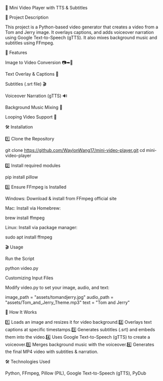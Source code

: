 🎥 Mini Video Player with TTS & Subtitles

📌 Project Description

This project is a Python-based video generator that creates a video from a Tom and Jerry image. It overlays captions, and adds voiceover narration using Google Text-to-Speech (gTTS). It also mixes background music and subtitles using FFmpeg.

🚀 Features

Image to Video Conversion 📷➡🎥

Text Overlay & Captions 📝

Subtitles (.srt file) 🎬

Voiceover Narration (gTTS) 🔊

Background Music Mixing 🎵

Looping Video Support 🔄

🛠️ Installation

1️⃣ Clone the Repository

git clone https://github.com/WaylonWang17/mini-video-player.git
cd mini-video-player

2️⃣ Install required modules

pip install pillow

3️⃣ Ensure FFmpeg is Installed

Windows: Download & install from FFmpeg official site

Mac: Install via Homebrew:

brew install ffmpeg

Linux: Install via package manager:

sudo apt install ffmpeg

🎬 Usage

Run the Script

python video.py

Customizing Input Files

Modify video.py to set your image, audio, and text:

image_path = "assets/tomandjerry.jpg"
audio_path = "assets/Tom_and_Jerry_Theme.mp3"
text = "Tom and Jerry"

🔧 How It Works

1️⃣ Loads an image and resizes it for video background.2️⃣ Overlays text captions at specific timestamps.3️⃣ Generates subtitles (.srt) and embeds them into the video.4️⃣ Uses Google Text-to-Speech (gTTS) to create a voiceover.5️⃣ Merges background music with the voiceover.6️⃣ Generates the final MP4 video with subtitles & narration.

🛠️ Technologies Used

Python, FFmpeg, Pillow (PIL), Google Text-to-Speech (gTTS), PyDub

